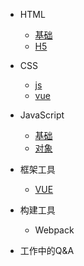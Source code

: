 <!-- _navbar.md -->
<!-- 这是侧边导航栏 -->

* HTML

  * [基础]()
  * [H5](zh-cn/more-pages.md)

* CSS
    * [js](01/js/)
    * [vue](01/vue/)

* JavaScript
  * [基础](javaScript/basic.md)
  * [对象](javaScript/object.md)
* 框架工具
  * [VUE]()

* 构建工具
  * Webpack

* 工作中的Q&A

